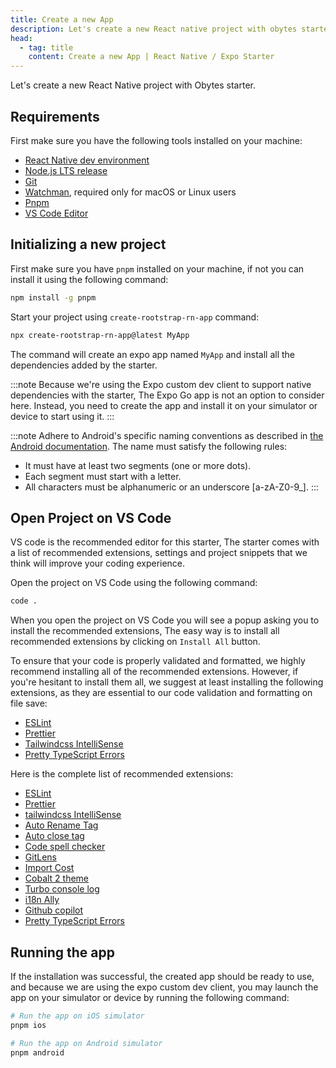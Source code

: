 ```yaml
---
title: Create a new App
description: Let's create a new React native project with obytes starter.
head:
  - tag: title
    content: Create a new App | React Native / Expo Starter
---
```


Let's create a new React Native project with Obytes starter.

## Requirements

First make sure you have the following tools installed on your machine:

- [React Native dev environment ](https://reactnative.dev/docs/environment-setup)
- [Node.js LTS release](https://nodejs.org/en/)
- [Git](https://git-scm.com/)
- [Watchman](https://facebook.github.io/watchman/docs/install#buildinstall), required only for macOS or Linux users
- [Pnpm](https://pnpm.io/installation)
- [VS Code Editor](https://code.visualstudio.com/download)

## Initializing a new project

First make sure you have `pnpm` installed on your machine, if not you can install it using the following command:

```bash
npm install -g pnpm
```

Start your project using `create-rootstrap-rn-app` command:

```bash
npx create-rootstrap-rn-app@latest MyApp
```

The command will create an expo app named `MyApp` and install all the dependencies added by the starter.

:::note
Because we're using the Expo custom dev client to support native dependencies with the starter, The Expo Go app is not an option to consider here. Instead, you need to create the app and install it on your simulator or device to start using it.
:::

:::note
Adhere to Android's specific naming conventions as described in [the Android documentation](https://developer.android.com/build/configure-app-module).
The name must satisfy the following rules:

- It must have at least two segments (one or more dots).
- Each segment must start with a letter.
- All characters must be alphanumeric or an underscore [a-zA-Z0-9_].
  :::

## Open Project on VS Code

VS code is the recommended editor for this starter, The starter comes with a list of recommended extensions, settings and project snippets that we think will improve your coding experience.

Open the project on VS Code using the following command:

```bash
code .
```

When you open the project on VS Code you will see a popup asking you to install the recommended extensions, The easy way is to install all recommended extensions by clicking on `Install All` button.

To ensure that your code is properly validated and formatted, we highly recommend installing all of the recommended extensions. However, if you're hesitant to install them all, we suggest at least installing the following extensions, as they are essential to our code validation and formatting on file save:

- [ESLint](https://marketplace.visualstudio.com/items?itemName=dbaeumer.vscode-eslint)
- [Prettier](https://marketplace.visualstudio.com/items?itemName=esbenp.prettier-vscode)
- [Tailwindcss IntelliSense](https://marketplace.visualstudio.com/items?itemName=bradlc.vscode-tailwindcss)
- [Pretty TypeScript Errors](https://marketplace.visualstudio.com/items?itemName=yoavbls.pretty-ts-errors)

Here is the complete list of recommended extensions:

- [ESLint](https://marketplace.visualstudio.com/items?itemName=dbaeumer.vscode-eslint)
- [Prettier](https://marketplace.visualstudio.com/items?itemName=esbenp.prettier-vscode)
- [tailwindcss IntelliSense](https://marketplace.visualstudio.com/items?itemName=bradlc.vscode-tailwindcss)
- [Auto Rename Tag](https://marketplace.visualstudio.com/items?itemName=formulahendry.auto-rename-tag)
- [Auto close tag](https://marketplace.visualstudio.com/items?itemName=formulahendry.auto-close-tag)
- [Code spell checker](https://marketplace.visualstudio.com/items?itemName=streetsidesoftware.code-spell-checker)
- [GitLens](https://marketplace.visualstudio.com/items?itemName=eamodio.gitlens)
- [Import Cost](https://marketplace.visualstudio.com/items?itemName=wix.vscode-import-cost)
- [Cobalt 2 theme](https://marketplace.visualstudio.com/items?itemName=ahmadawais.theme-cobalt2)
- [Turbo console log](https://marketplace.visualstudio.com/items?itemName=ChakrounAnas.turbo-console-log)
- [i18n Ally](https://marketplace.visualstudio.com/items?itemName=lokallise.i18n-ally)
- [Github copilot](https://marketplace.visualstudio.com/items?itemName=GitHub.copilot)
- [Pretty TypeScript Errors](https://marketplace.visualstudio.com/items?itemName=yoavbls.pretty-ts-errors)

## Running the app

If the installation was successful, the created app should be ready to use, and because we are using the expo custom dev client, you may launch the app on your simulator or device by running the following command:

```bash
# Run the app on iOS simulator
pnpm ios

# Run the app on Android simulator
pnpm android
```
